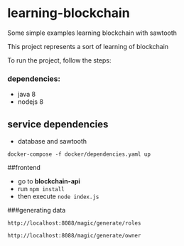 # learning-blockchain
Some simple examples learning blockchain with sawtooth

This project represents a sort of learning of blockchain

To run the project, follow the steps:

### dependencies:
- java 8
- nodejs 8

## service dependencies


- database and sawtooth

```docker-compose -f docker/dependencies.yaml up``` 

##frontend

- go to **blockchain-api**
- run ```npm install```
- then execute ```node index.js```


###generating data

```
http://localhost:8088/magic/generate/roles
```
```
http://localhost:8088/magic/generate/owner
```